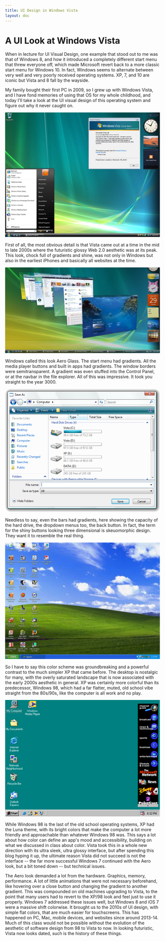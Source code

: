 ```yaml
---
title: UI Design in Windows Vista
layout: doc
---
```


# A UI Look at Windows Vista

When in lecture for UI Visual Design, one example that stood out to me was that of Windows 8, and how it introduced a completely different start menu that threw everyone off, which made Microsoft revert back to a more classic start menu for Windows 10. In fact, Windows seems to alternate between very well and very poorly received operating systems. XP, 7, and 10 are iconic but Vista and 8 fall by the wayside.

My family bought their first PC in 2009, so I grew up with Windows Vista, and I have fond memories of using that OS for my whole childhood, and today I'll take a look at the UI visual design of this operating system and figure out why it never caught on.

![Vista](/../assets/images/vista_desktop.jpg)

First of all, the most obvious detail is that Vista came out at a time in the mid to late 2000s where the futuristic glossy Web 2.0 aesthetic was at its peak. This look, chock full of gradients and shine, was not only in Windows but also in the earliest iPhones and basically all websites at the time.

![Vista](/../assets/images/vista-windows.jpg)

Windows called this look Aero Glass. The start menu had gradients. All the media player buttons and built in apps had gradients. The window borders were semitransparent. A gradient was even stuffed into the Control Panel, or at the navbar in the file explorer. All of this was impressive. It took you straight to the year 3000.

![Vista](/../assets/images/vista-dialog.png)

Needless to say, even the bars had gradients, here showing the capacity of the hard drive, the dropdown menus too, the back button. In fact, the term for the shiny buttons looking three dimensional is skeuomorphic design. They want it to resemble the real thing.

![XP](/../assets/images/windows-xp.webp)

So I have to say this color scheme was groundbreaking and a powerful contrast to the much simpler XP that came before. The desktop is nostalgic for many, with the overly saturated landscape that is now associated with the early 2000s aesthetic in general. XP was certainly more colorful than its predecessor, Windows 98, which had a far flatter, muted, old school vibe straight from the 80s/90s, like the computer is all work and no play.

![XP](/../assets/images/windows98.webp)

While Windows 98 is the last of the old school operating systems, XP had the Luna theme, with its bright colors that make the computer a lot more friendly and approachable than whatever Windows 98 was. This says a lot about how color can define an app's mood and accessibility, building on what we discussed in class about color. Vista took this in a whole new direction with its ultra sleek, ultra glossy interface, but after spending this blog hyping it up, the ultimate reason Vista did not succeed is not the interface -- the far more successful Windows 7 continued with the Aero look, but a bit toned down -- but technical issues.

The Aero look demanded a lot from the hardware. Graphics, memory, performance. A lot of little animations that were not necessary beforehand, like hovering over a close button and changing the gradient to another gradient. This was compounded on old machines upgrading to Vista, to the point that many users had to revert to the XP/98 look and feel just to use it properly. Windows 7 addressed these issues well, but Windows 8 and iOS 7 were a massive shift colorwise. It brought us to the 2010s of UI design, with simple flat colors, that are much easier for touchscreens. This has happened on PC, Mac, mobile devices, and websites since around 2013-14. Much of this class would not be possible without the evolution of the aesthetic of software design from 98 to Vista to now. In looking futuristic, Vista now looks dated, such is the history of these things.
